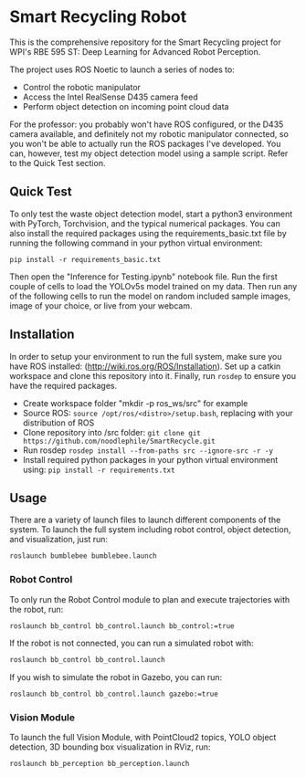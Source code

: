 # Smart Recycling Robot
This is the comprehensive repository for the Smart Recycling project for WPI's RBE 595 ST: Deep Learning for Advanced Robot Perception.

The project uses ROS Noetic to launch a series of nodes to:
- Control the robotic manipulator
- Access the Intel RealSense D435 camera feed
- Perform object detection on incoming point cloud data

For the professor: you probably won't have ROS configured, or the D435 camera available, and definitely not my robotic manipulator connected, so you won't be able to actually run the ROS packages I've developed. You can, however, test my object detection model using a sample script. Refer to the Quick Test section.

## Quick Test
To only test the waste object detection model, start a python3 environment with PyTorch, Torchvision, and the typical numerical packages. You can also install the required packages using the requirements_basic.txt file by running the following command in your python virtual environment:

`pip install -r requirements_basic.txt`

Then open the "Inference for Testing.ipynb" notebook file. Run the first couple of cells to load the YOLOv5s model trained on my data. Then run any of the following cells to run the model on random included sample images, image of your choice, or live from your webcam.

## Installation

In order to setup your environment to run the full system, make sure you have ROS installed: (http://wiki.ros.org/ROS/Installation). Set up a catkin workspace and clone this repository into it. Finally, run `rosdep` to ensure you have the required packages.
- Create workspace folder "mkdir -p ros_ws/src" for example
- Source ROS: `source /opt/ros/<distro>/setup.bash`, replacing <distro> with your distribution of ROS
- Clone repository into /src folder: `git clone git https://github.com/noodlephile/SmartRecycle.git`
- Run rosdep `rosdep install --from-paths src --ignore-src -r -y`
- Install required python packages in your python virtual environment using: `pip install -r requirements.txt`

## Usage
There are a variety of launch files to launch different components of the system. To launch the full system including robot control, object detection, and visualization, just run:
```bash
roslaunch bumblebee bumblebee.launch
```
### Robot Control
To only run the Robot Control module to plan and execute trajectories with the robot, run:
```bash
roslaunch bb_control bb_control.launch bb_control:=true
```
If the robot is not connected, you can run a simulated robot with:
```bash
roslaunch bb_control bb_control.launch
```
If you wish to simulate the robot in Gazebo, you can run:
```bash
roslaunch bb_control bb_control.launch gazebo:=true
```

### Vision Module
To launch the full Vision Module, with PointCloud2 topics, YOLO object detection, 3D bounding box visualization in RViz, run:
```bash
roslaunch bb_perception bb_perception.launch
```
